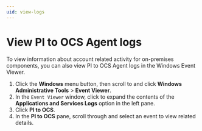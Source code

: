 ```yaml
---
uid: view-logs
---
```


# View PI to OCS Agent logs

To view information about account related activity for on-premises components, you can also view PI to OCS Agent logs in the Windows Event Viewer.

1. Click the **Windows** menu button, then scroll to and click **Windows Administrative Tools** > **Event Viewer**.
2. In the `Event Viewer` window, click to expand the contents of the **Applications and Services Logs** option in the left pane.
3. Click **PI to OCS**.
4. In the **PI to OCS** pane, scroll through and select an event to view related details.
